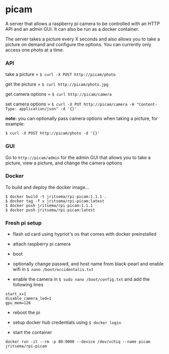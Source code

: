 picam
======

A server that allows a raspberry pi camera to be controlled with an HTTP API and an admin GUI.  It can also be run as a docker container.

The server takes a picture every X seconds and also allows you to take a picture on demand and configure the options.  You can currently only access one photo at a time.


### API

take a picture = `$ curl -X POST http://picam/photo`

get the picture = `$ curl http://picam/photo.jpg`

get camera options = `$ curl http://picam/camera`

set camera options = `$ curl -X PUT http://picam/camera -H "Content-Type: application/json" -d '{}'`

**note:** you can optionally pass camera options when taking a picture, for example:

``
$ curl -X POST http://picam/photo -d '{}'
``

### GUI

Go to `http://picam/admin` for the admin GUI that allows you to take a picture, view a picture, and change the camera options

### Docker

To build and deploy the docker image...

```
$ docker build -t jritsema/rpi-picam:1.1.1 .
$ docker tag -f x jritsema/rpi-picam:latest
$ docker push jritsema/rpi-picam:1.1.1
$ docker push jritsema/rpi-picam:latest
```

### Fresh pi setup

- flash sd card using hypriot's os that comes with docker preinstalled

- attach raspberry pi camera

- boot

- optionally change passwd, and host name from black-pearl and enable wifi in `$ nano /boot/occidentalis.txt`

- enable the camera in `$ sudo nano /boot/config.txt` and add the following lines

```
start_x=1
disable_camera_led=1
gpu_mem=128
```

- reboot the pi

- setup docker hub credentials using `$ docker login`

- start the container

```
docker run -it --rm -p 80:9000 --device /dev/vchiq --name picam jritsema/rpi-picam
```
